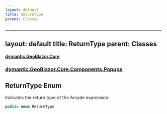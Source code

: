 ```yaml
---
layout: default
title: ReturnType
parent: Classes
---
```

---
layout: default
title: ReturnType
parent: Classes
---
#### [dymaptic.GeoBlazor.Core](index.html 'index')
### [dymaptic.GeoBlazor.Core.Components.Popups](index.html#dymaptic.GeoBlazor.Core.Components.Popups 'dymaptic.GeoBlazor.Core.Components.Popups')

## ReturnType Enum

Indicates the return type of the Arcade expression.

```csharp
public enum ReturnType
```

